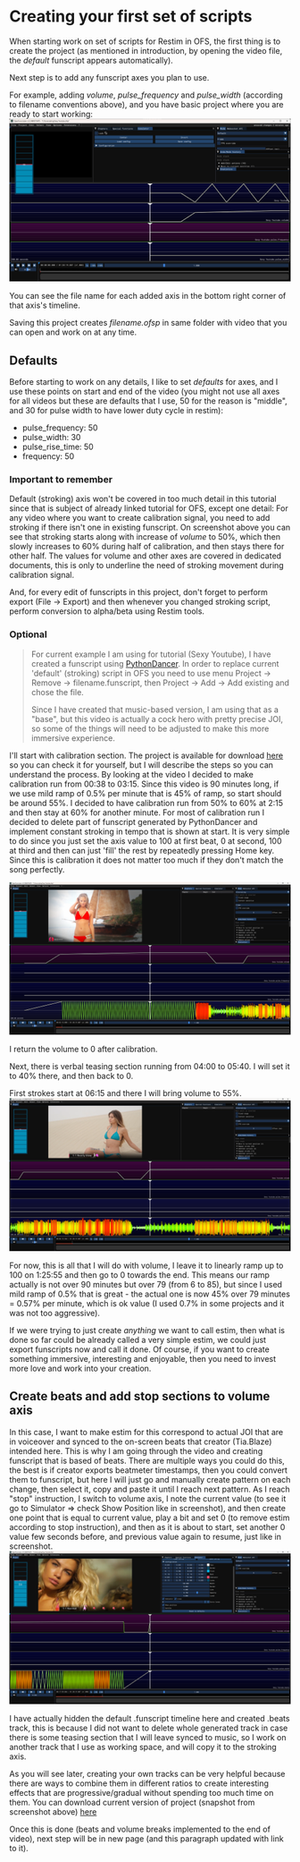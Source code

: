 # Creating your first set of scripts

When starting work on set of scripts for Restim in OFS, the first thing is to create the project (as mentioned in introduction, by opening the video file, the *default* funscript appears automatically). 

Next step is to add any funscript axes you plan to use.

For example, adding *volume*, *pulse_frequency* and *pulse_width* (according to filename conventions above), and you have basic project where you are ready to start working:
![ofs_project_created.png](ofs_project_created.png)

You can see the file name for each added axis in the bottom right corner of that axis's timeline.

Saving this project creates *filename.ofsp* in same folder with video that you can open and work on at any time.

## Defaults

Before starting to work on any details, I like to set *defaults* for axes, and I use these points on start and end of the video (you might not use all axes for all videos but these are defaults that I use, 50 for the reason is "middle", and 30 for pulse width to have lower duty cycle in restim):
- pulse_frequency: 50
- pulse_width: 30
- pulse_rise_time: 50
- frequency: 50

### Important to remember
Default (stroking) axis won't be covered in too much detail in this tutorial since that is subject of already linked tutorial for OFS, except one detail:
For any video where you want to create calibration signal, you need to add stroking if there isn't one in existing funscript. On screenshot above you can see that stroking starts along with increase of *volume* to 50%, which then slowly increases to 60% during half of calibration, and then stays there for other half.
The values for volume and other axes are covered in dedicated documents, this is only to underline the need of stroking movement during calibration signal.

And, for every edit of funscripts in this project, don't forget to perform export (File -> Export) and then whenever you changed stroking script, perform conversion to alpha/beta using Restim tools.


### Optional

> For current example I am using for tutorial (Sexy Youtube), I have created a funscript using [PythonDancer](https://github.com/NodudeWasTaken/PythonDancer). In order to replace current 'default' (stroking) script in OFS you need to use menu Project -> Remove -> filename.funscript, then Project -> Add -> Add existing and chose the file.
> 
> Since I have created that music-based version, I am using that as a "base", but this video is actually a cock hero with pretty precise JOI, so some of the things will need to be adjusted to make this more immersive experience.

I'll start with calibration section. The project is available for download [here](Sexy_Youtube_1.ofsp) so you can check it for yourself, but I will describe the steps so you can understand the process.
By looking at the video I decided to make calibration run from 00:38 to 03:15.
Since this video is 90 minutes long, if we use mild ramp of 0.5% per minute that is 45% of ramp, so start should be around 55%. I decided to have calibration run from 50% to 60% at 2:15 and then stay at 60% for another minute. For most of calibration run I decided to delete part of funscript generated by PythonDancer and implement constant stroking in tempo that is shown at start. It is very simple to do since you just set the axis value to 100 at first beat, 0 at second, 100 at third and then can just 'fill' the rest by repeatedly pressing Home key. Since this is calibration it does not matter too much if they don't match the song perfectly.

![OFS_syt_20250108142914.png](OFS_syt_20250108142914.png)

I return the volume to 0 after calibration.

Next, there is verbal teasing section running from 04:00 to 05:40. I will set it to 40% there, and then back to 0.

First strokes start at 06:15 and there I will bring volume to 55%.
![OFS_syt_20250108143226.png](OFS_syt_20250108143226.png)

For now, this is all that I will do with volume, I leave it to linearly ramp up to 100 on 1:25:55 and then go to 0 towards the end. This means our ramp actually is not over 90 minutes but over 79 (from 6 to 85), but since I used mild ramp of 0.5% that is great - the actual one is now 45% over 79 minutes = 0.57% per minute, which is ok value (I used 0.7% in some projects and it was not too aggressive).

If we were trying to just create *anything* we want to call estim, then what is done so far could be already called a very simple estim, we could just export funscripts now and call it done.
Of course, if you want to create something immersive, interesting and enjoyable, then you need to invest more love and work into your creation.

## Create beats and add stop sections to volume axis

In this case, I want to make estim for this correspond to actual JOI that are in voiceover and synced to the on-screen beats that creator (Tia.Blaze) intended here. This is why I am going through the video and creating funscript that is based of beats. There are multiple ways you could do this, the best is if creator exports beatmeter timestamps, then you could convert them to funscript, but here I will just go and manually create pattern on each change, then select it, copy and paste it until I reach next pattern.
As I reach "stop" instruction, I switch to volume axis, I note the current value (to see it go to Simulator => check Show Position like in screenshot), and then create one point that is equal to current value, play a bit and set 0 (to remove estim according to stop instruction), and then as it is about to start, set another 0 value few seconds before, and previous value again to resume, just like in screenshot.
![OFS_syt_20250108203707.png](OFS_syt_20250108203707.png)

I have actually hidden the default .funscript timeline here and created .beats track, this is because I did not want to delete whole generated track in case there is some teasing section that I will leave synced to music, so I work on another track that I use as working space, and will copy it to the stroking axis.

As you will see later, creating your own tracks can be very helpful because there are ways to combine them in different ratios to create interesting effects that are progressive/gradual without spending too much time on them.
You can download current version of project (snapshot from screenshot above) [here](Sexy_Youtube_2.ofsp)

Once this is done (beats and volume breaks implemented to the end of video), next step will be in new page (and this paragraph updated with link to it).